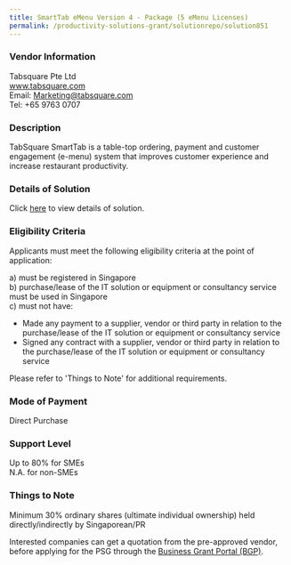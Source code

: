```yaml
---
title: SmartTab eMenu Version 4 - Package (5 eMenu Licenses)
permalink: /productivity-solutions-grant/solutionrepo/solution851
---
```


### Vendor Information
Tabsquare Pte Ltd<br>www.tabsquare.com<br>Email: Marketing@tabsquare.com<br>Tel: +65 9763 0707

### Description

TabSquare SmartTab is a table-top ordering, payment and customer engagement (e-menu) system that improves customer experience and increase restaurant productivity.

### Details of Solution

Click <a href='https://www.gobusiness.gov.sg/images/psg/Tabsquare_Smart_Tab_Annex_3_Part_3.pdf' target='_blank'>here</a> to view details of solution.

### Eligibility Criteria

Applicants must meet the following eligibility criteria at the point of application:

a) must be registered in Singapore <br>
b) purchase/lease of the IT solution or equipment or consultancy service must be used in Singapore <br>
c) must not have:
- Made any payment to a supplier, vendor or third party in relation to the purchase/lease of the IT solution or equipment or consultancy service
- Signed any contract with a supplier, vendor or third party in relation to the purchase/lease of the IT solution or equipment or consultancy service

Please refer to 'Things to Note' for additional requirements.

### Mode of Payment
Direct Purchase

### Support Level
Up to 80% for SMEs <br>
N.A. for non-SMEs

### Things to Note
Minimum 30% ordinary shares (ultimate individual ownership) held directly/indirectly by Singaporean/PR

Interested companies can get a quotation from the pre-approved vendor, before applying for the PSG through the <a target='_blank' href='https://www.businessgrants.gov.sg/'>Business Grant Portal (BGP)</a>.
